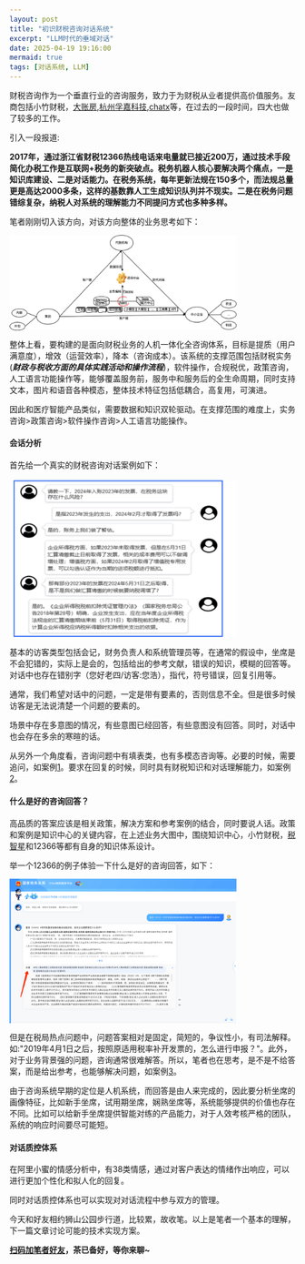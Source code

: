 ```yaml
---
layout: post
title: "初识财税咨询对话系统"
excerpt: "LLM时代的垂域对话"
date: 2025-04-19 19:16:00
mermaid: true
tags: [对话系统, LLM]
---
```



财税咨询作为一个垂直行业的咨询服务，致力于为财税从业者提供高价值服务。友商包括小竹财税，[大账房](https://youwenai.com/),[杭州孚嘉科技](https://www.wolai.com/7PS3h7Rr98YLPseS2Sg3kj),[chatx](https://www.chatax.cn/index.html)等，在过去的一段时间，四大也做了较多的工作。

引入一段报道:

**2017年，通过浙江省财税12366热线电话来电量就已接近200万，通过技术手段简化办税工作是互联网+税务的新突破点。税务机器人核心要解决两个痛点，一是知识库建设、二是对话能力。在税务系统，每年更新法规在150多个，而法规总量更是高达2000多条，这样的基数靠人工生成知识队列并不现实。二是在税务问题错综复杂，纳税人对系统的理解能力不同提问方式也多种多样。**

笔者刚刚切入该方向，对该方向整体的业务思考如下：


<img src="https://github.com/zhpmatrix/zhpmatrix.github.io/blob/master/images/business.drawio.png?raw=true" width="400" align="center"/>


整体上看，要构建的是面向财税业务的人机一体化全咨询体系，目标是提质（用户满意度），增效（运营效率），降本（咨询成本）。该系统的支撑范围包括财税实务(_**财政与税收方面的具体实践活动和操作流程**_)，软件操作，合规税优，政策咨询，人工语言功能操作等，能够覆盖服务前，服务中和服务后的全生命周期，同时支持文本，图片和语音各种模态，整体技术特征包括低耦合，高复用，可演进。

因此和医疗智能产品类似，需要数据和知识双轮驱动。在支撑范围的难度上，实务咨询>政策咨询>软件操作咨询>人工语言功能操作。

#### 会话分析

首先给一个真实的财税咨询对话案例如下：

<img src="https://github.com/zhpmatrix/zhpmatrix.github.io/blob/master/images/demo.png?raw=true" width="400" align="center"/>

基本的访客类型包括会记，财务负责人和系统管理员等，在通常的假设中，坐席是不会犯错的，实际上是会的，包括给出的参考文献，错误的知识，模糊的回答等。对话中也存在错别字（您好老四/访客:您浩），指代，符号错误，回复引用等。

通常，我们希望对话中的问题，一定是带有要素的，否则信息不全。但是很多时候访客是无法说清楚一个问题的要素的。

场景中存在多意图的情况，有些意图已经回答，有些意图没有回答。同时，对话中也会存在多余的寒暄的话。

从另外一个角度看，咨询问题中有填表类，也有多模态咨询等。必要的时候，需要追问，如案例[1](https://www.xzcs2022.com/cswd/7428.html)。要求在回复的时候，同时具有财税知识和对话理解能力，如案例[2](https://www.xzcs2022.com/cswd/7346.html)。


#### 什么是好的咨询回答？

高品质的答案应该是相关政策，解决方案和参考案例的结合，同时要说人话。政策和案例是知识中心的关键内容，在上述业务大图中，围绕知识中心，小竹财税，[税智星](https://www.tax.vip/)和12366等都有自身的知识体系设计。

举一个12366的例子体验一下什么是好的咨询回答，如下：

<img src="https://github.com/zhpmatrix/zhpmatrix.github.io/blob/master/images/12366.png?raw=true" width="400" align="center"/>


但是在税局热点问题中，问题答案相对是固定，简短的，争议性小，有司法解释。如:"2019年4月1日之后，按照原适用税率补开发票的，怎么进行申报？"。此外，对于业务背景强的问题，咨询通常很难解答。所以，笔者也在思考，是不是不给答案，而是给出参考，也能够解决问题，如案例[3](https://www.xzcs2022.com/cswd/7331.html)。

由于咨询系统早期的定位是人机系统，而回答是由人来完成的，因此要分析坐席的画像特征，比如新手坐席，试用期坐席，娴熟坐席等，系统能够提供的价值也存在不同。比如可以给新手坐席提供智能对练的产品能力，对于人效考核严格的团队，系统的响应时间要尽可能短。

#### 对话质控体系

在阿里小蜜的情感分析中，有38类情感，通过对客户表达的情绪作出响应，可以进行更加个性化和拟人化的回复。

同时对话质控体系也可以实现对对话流程中参与双方的管理。

今天和好友相约狮山公园步行道，比较累，故收笔。以上是笔者一个基本的理解，下一篇文章讨论可能的技术实现方案。

**[扫码加笔者好友](https://zhpmatrix.github.io/about/)，茶已备好，等你来聊~**